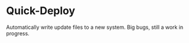 # Quick-Deploy

Automatically write update files to a new system. Big bugs, still a work in progress. 
